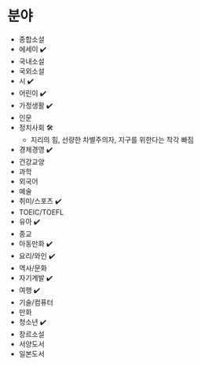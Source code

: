 # 분야

- 종합소설
- 에세이 ✔️
- 국내소설
- 국외소설
- 시 ✔️
- 어린이 ✔️
- 가정생활 ✔️
- 인문
- 정치사회 🛠
  - 지리의 힘, 선량한 차별주의자, 지구를 위한다는 착각 빠짐
- 경제경영 ✔️
- 건강교양
- 과학
- 외국어
- 예술
- 취미/스포츠 ✔️
- TOEIC/TOEFL
- 유아 ✔️
- 종교
- 아동만화 ✔️
- 요리/와인 ✔️
- 역사/문화
- 자기계발 ✔️
- 여행 ✔️
- 기술/컴퓨터
- 만화
- 청소년 ✔️
- 장르소설
- 서양도서
- 일본도서
